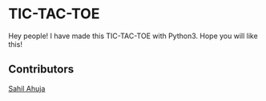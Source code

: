 # TIC-TAC-TOE
Hey people! I have made this TIC-TAC-TOE with Python3. Hope you will like this!

## Contributors
[Sahil Ahuja](https://github.com/Titan1911)
